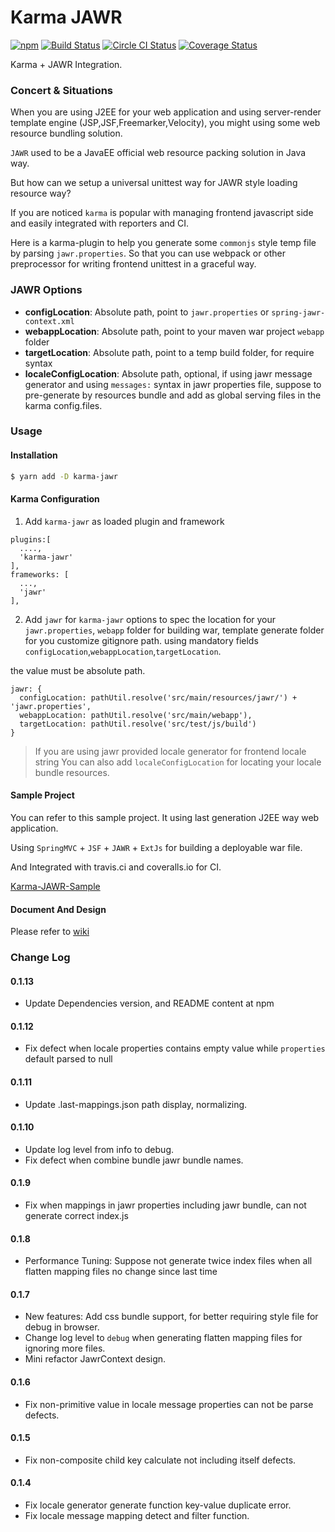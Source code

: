 # Karma JAWR

[![npm](https://img.shields.io/npm/v/karma-jawr.svg)](https://www.npmjs.com/package/karma-jawr)
[![Build Status](https://travis-ci.org/aquariuslt/karma-jawr.svg?branch=master)](https://travis-ci.org/aquariuslt/karma-jawr)
[![Circle CI Status](https://circleci.com/gh/aquariuslt/karma-jawr.svg?branch=master&style=shield)](https://github.com/aquariuslt/karma-jawr)
[![Coverage Status](https://coveralls.io/repos/github/aquariuslt/karma-jawr/badge.svg?branch=master)](https://coveralls.io/github/aquariuslt/karma-jawr?branch=master)


Karma + JAWR Integration.

### Concert & Situations

When you are using J2EE for your web application and using server-render template engine (JSP,JSF,Freemarker,Velocity), you might using some web resource bundling solution.

`JAWR` used to be a JavaEE official web resource packing solution in Java way.

But how can we setup a universal unittest way for JAWR style loading resource way?

If you are noticed `karma` is popular with managing frontend javascript side and easily integrated with reporters and CI.

Here is a karma-plugin to help you generate some `commonjs` style temp file by parsing `jawr.properties`.
So that you can use webpack or other preprocessor for writing frontend unittest in a graceful way.



### JAWR Options

- **configLocation**: Absolute path, point to `jawr.properties` or `spring-jawr-context.xml`
- **webappLocation**: Absolute path, point to your maven war project `webapp` folder
- **targetLocation**: Absolute path, point to a temp build folder, for require syntax
- **localeConfigLocation**: Absolute path, optional, if using jawr message generator and using `messages:` 
syntax in jawr properties file, suppose to pre-generate by resources bundle and add as global serving files in the karma config.files.


### Usage

#### Installation

```bash
$ yarn add -D karma-jawr
```


#### Karma Configuration
1. Add `karma-jawr` as loaded plugin and framework

```
plugins:[
  ....,
  'karma-jawr'
],
frameworks: [
  ...,
  'jawr'
],
```

2. Add `jawr` for `karma-jawr` options
to spec the location for your `jawr.properties`, `webapp` folder for building war, template generate folder for you customize gitignore path.
using mandatory fields `configLocation`,`webappLocation`,`targetLocation`.

the value must be absolute path.
```
jawr: {
  configLocation: pathUtil.resolve('src/main/resources/jawr/') + 'jawr.properties',
  webappLocation: pathUtil.resolve('src/main/webapp'),
  targetLocation: pathUtil.resolve('src/test/js/build')
}
```

> If you are using jawr provided locale generator for frontend locale string
> You can also add `localeConfigLocation` for locating your locale bundle resources.

#### Sample Project 

You can refer to this sample project.
It using last generation J2EE way web application.

Using `SpringMVC` + `JSF` + `JAWR` + `ExtJs` for building a deployable war file.

And Integrated with travis.ci and coveralls.io for CI.

[Karma-JAWR-Sample](https://github.com/aquariuslt/karma-jawr-sample)


#### Document And Design

Please refer to [wiki](https://github.com/aquariuslt/karma-jawr/wiki)


### Change Log

#### 0.1.13
- Update Dependencies version, and README content at npm

#### 0.1.12
- Fix defect when locale properties contains empty value while `properties` default parsed to null

#### 0.1.11
- Update .last-mappings.json path display, normalizing.

#### 0.1.10
- Update log level from info to debug.
- Fix defect when combine bundle jawr bundle names.

#### 0.1.9
- Fix when mappings in jawr properties including jawr bundle, can not generate correct index.js

#### 0.1.8
- Performance Tuning: Suppose not generate twice index files when all flatten mapping files no change since last time

#### 0.1.7
- New features: Add css bundle support, for better requiring style file for debug in browser.
- Change log level to `debug` when generating flatten mapping files for ignoring more files.
- Mini refactor JawrContext design.

#### 0.1.6
- Fix non-primitive value in locale message properties can not be parse defects.

#### 0.1.5
- Fix non-composite child key calculate not including itself defects.

#### 0.1.4

- Fix locale generator generate function key-value duplicate error.
- Fix locale message mapping detect and filter function.
